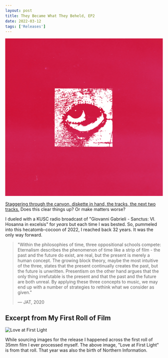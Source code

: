 ```yaml
---
layout: post
title: They Became What They Beheld, EP2
date: 2022-03-12
tags: ['Releases']
---
```

![EP2](/assets/images/ep2.jpg)

[Staggering through the canyon, diskette in hand, the tracks, the next two tracks.](https://theybecamewhattheybeheld.bandcamp.com/album/ep2) Does this clear things up? Or make matters worse?<!--x-->

I dueled with a KUSC radio broadcast of "Giovanni Gabrieli - Sanctus: VI. Hosanna in excelsis" for *years* but each time I was bested. So, pummeled into this hecatomb-cocoon of 2022, I reached back 32 years. It was the only way forward.

> "Within the philosophies of time, three oppositional schools compete: Eternalism describes the phenomenon of time like a strip of film - the past and the future do exist, are real, but the present is merely a human concept. The growing block theory, maybe the most intuitive of the three, states that the present continually creates the past, but the future is unwritten. Presentism on the other hand argues that the only thing irrefutable is the present and that the past and the future are both unreal. By applying these three concepts to music, we may end up with a number of strategies to rethink what we consider as given."
>
> — JAT, 2020

## Excerpt from My First Roll of Film

![Love at First Light](/assets/images/love-at-first-light.jpg)

While sourcing images for the release I happened across the first roll of 35mm film I ever processed myself. The above image, "Love at First Light" is from that roll. That year was also the birth of Northern Information.
